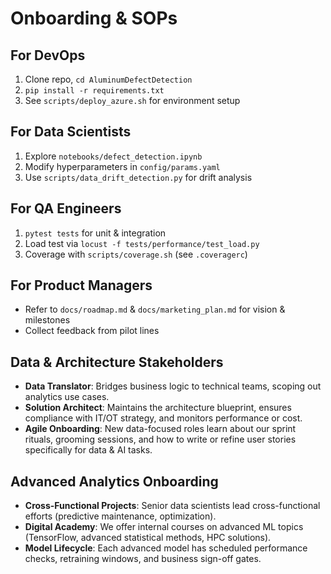 # Onboarding & SOPs

## For DevOps
1. Clone repo, `cd AluminumDefectDetection`
2. `pip install -r requirements.txt`
3. See `scripts/deploy_azure.sh` for environment setup

## For Data Scientists
1. Explore `notebooks/defect_detection.ipynb`
2. Modify hyperparameters in `config/params.yaml`
3. Use `scripts/data_drift_detection.py` for drift analysis

## For QA Engineers
1. `pytest tests` for unit & integration
2. Load test via `locust -f tests/performance/test_load.py`
3. Coverage with `scripts/coverage.sh` (see `.coveragerc`)

## For Product Managers
- Refer to `docs/roadmap.md` & `docs/marketing_plan.md` for vision & milestones
- Collect feedback from pilot lines

## Data & Architecture Stakeholders

- **Data Translator**: Bridges business logic to technical teams, scoping out analytics use cases.
- **Solution Architect**: Maintains the architecture blueprint, ensures compliance with IT/OT strategy, and monitors performance or cost.
- **Agile Onboarding**: New data-focused roles learn about our sprint rituals, grooming sessions, and how to write or refine user stories specifically for data & AI tasks.

## Advanced Analytics Onboarding

- **Cross-Functional Projects**: Senior data scientists lead cross-functional efforts (predictive maintenance, optimization).
- **Digital Academy**: We offer internal courses on advanced ML topics (TensorFlow, advanced statistical methods, HPC solutions).
- **Model Lifecycle**: Each advanced model has scheduled performance checks, retraining windows, and business sign-off gates.
